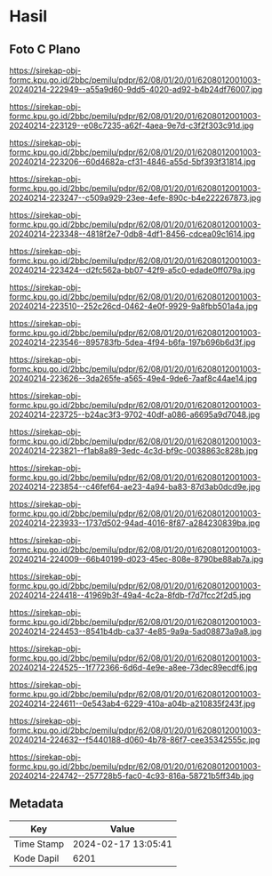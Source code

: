 # Hasil

## Foto C Plano

https://sirekap-obj-formc.kpu.go.id/2bbc/pemilu/pdpr/62/08/01/20/01/6208012001003-20240214-222949--a55a9d60-9dd5-4020-ad92-b4b24df76007.jpg

https://sirekap-obj-formc.kpu.go.id/2bbc/pemilu/pdpr/62/08/01/20/01/6208012001003-20240214-223129--e08c7235-a62f-4aea-9e7d-c3f2f303c91d.jpg

https://sirekap-obj-formc.kpu.go.id/2bbc/pemilu/pdpr/62/08/01/20/01/6208012001003-20240214-223206--60d4682a-cf31-4846-a55d-5bf393f31814.jpg

https://sirekap-obj-formc.kpu.go.id/2bbc/pemilu/pdpr/62/08/01/20/01/6208012001003-20240214-223247--c509a929-23ee-4efe-890c-b4e222267873.jpg

https://sirekap-obj-formc.kpu.go.id/2bbc/pemilu/pdpr/62/08/01/20/01/6208012001003-20240214-223348--4818f2e7-0db8-4df1-8456-cdcea09c1614.jpg

https://sirekap-obj-formc.kpu.go.id/2bbc/pemilu/pdpr/62/08/01/20/01/6208012001003-20240214-223424--d2fc562a-bb07-42f9-a5c0-edade0ff079a.jpg

https://sirekap-obj-formc.kpu.go.id/2bbc/pemilu/pdpr/62/08/01/20/01/6208012001003-20240214-223510--252c26cd-0462-4e0f-9929-9a8fbb501a4a.jpg

https://sirekap-obj-formc.kpu.go.id/2bbc/pemilu/pdpr/62/08/01/20/01/6208012001003-20240214-223546--895783fb-5dea-4f94-b6fa-197b696b6d3f.jpg

https://sirekap-obj-formc.kpu.go.id/2bbc/pemilu/pdpr/62/08/01/20/01/6208012001003-20240214-223626--3da265fe-a565-49e4-9de6-7aaf8c44ae14.jpg

https://sirekap-obj-formc.kpu.go.id/2bbc/pemilu/pdpr/62/08/01/20/01/6208012001003-20240214-223725--b24ac3f3-9702-40df-a086-a6695a9d7048.jpg

https://sirekap-obj-formc.kpu.go.id/2bbc/pemilu/pdpr/62/08/01/20/01/6208012001003-20240214-223821--f1ab8a89-3edc-4c3d-bf9c-0038863c828b.jpg

https://sirekap-obj-formc.kpu.go.id/2bbc/pemilu/pdpr/62/08/01/20/01/6208012001003-20240214-223854--c46fef64-ae23-4a94-ba83-87d3ab0dcd9e.jpg

https://sirekap-obj-formc.kpu.go.id/2bbc/pemilu/pdpr/62/08/01/20/01/6208012001003-20240214-223933--1737d502-94ad-4016-8f87-a284230839ba.jpg

https://sirekap-obj-formc.kpu.go.id/2bbc/pemilu/pdpr/62/08/01/20/01/6208012001003-20240214-224009--66b40199-d023-45ec-808e-8790be88ab7a.jpg

https://sirekap-obj-formc.kpu.go.id/2bbc/pemilu/pdpr/62/08/01/20/01/6208012001003-20240214-224418--41969b3f-49a4-4c2a-8fdb-f7d7fcc2f2d5.jpg

https://sirekap-obj-formc.kpu.go.id/2bbc/pemilu/pdpr/62/08/01/20/01/6208012001003-20240214-224453--8541b4db-ca37-4e85-9a9a-5ad08873a9a8.jpg

https://sirekap-obj-formc.kpu.go.id/2bbc/pemilu/pdpr/62/08/01/20/01/6208012001003-20240214-224525--1f772366-6d6d-4e9e-a8ee-73dec89ecdf6.jpg

https://sirekap-obj-formc.kpu.go.id/2bbc/pemilu/pdpr/62/08/01/20/01/6208012001003-20240214-224611--0e543ab4-6229-410a-a04b-a210835f243f.jpg

https://sirekap-obj-formc.kpu.go.id/2bbc/pemilu/pdpr/62/08/01/20/01/6208012001003-20240214-224632--f5440188-d060-4b78-86f7-cee35342555c.jpg

https://sirekap-obj-formc.kpu.go.id/2bbc/pemilu/pdpr/62/08/01/20/01/6208012001003-20240214-224742--257728b5-fac0-4c93-816a-58721b5ff34b.jpg


## Metadata

| Key        | Value               |
| ---------- | ------------------- |
| Time Stamp | 2024-02-17 13:05:41 |
| Kode Dapil | 6201                |



